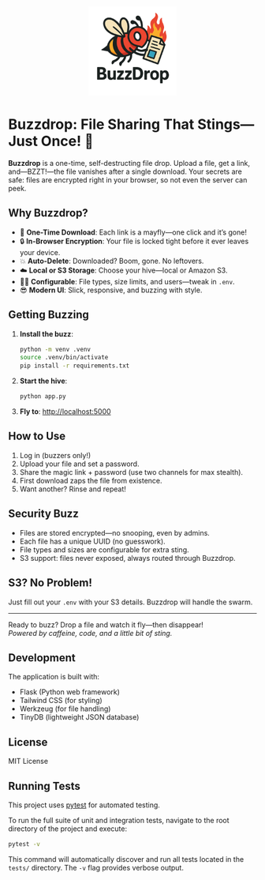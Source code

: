 <p align="center">
  <img src="static/logo.png" alt="Buzzdrop Logo" width="180" />
</p>

# Buzzdrop: File Sharing That Stings—Just Once! 🐝

**Buzzdrop** is a one-time, self-destructing file drop. Upload a file, get a link, and—BZZT!—the file vanishes after a single download. Your secrets are safe: files are encrypted right in your browser, so not even the server can peek.

## Why Buzzdrop?

- 🐝 **One-Time Download**: Each link is a mayfly—one click and it’s gone!
- 🔒 **In-Browser Encryption**: Your file is locked tight before it ever leaves your device.
- 💥 **Auto-Delete**: Downloaded? Boom, gone. No leftovers.
- ☁️ **Local or S3 Storage**: Choose your hive—local or Amazon S3.
- 👩‍💻 **Configurable**: File types, size limits, and users—tweak in `.env`.
- 😎 **Modern UI**: Slick, responsive, and buzzing with style.

## Getting Buzzing

1. **Install the buzz**:
   ```bash
   python -m venv .venv
   source .venv/bin/activate
   pip install -r requirements.txt
   ```
2. **Start the hive**:
   ```bash
   python app.py
   ```
3. **Fly to**: [http://localhost:5000](http://localhost:5000)

## How to Use

1. Log in (buzzers only!)
2. Upload your file and set a password.
3. Share the magic link + password (use two channels for max stealth).
4. First download zaps the file from existence.
5. Want another? Rinse and repeat!

## Security Buzz

- Files are stored encrypted—no snooping, even by admins.
- Each file has a unique UUID (no guesswork).
- File types and sizes are configurable for extra sting.
- S3 support: files never exposed, always routed through Buzzdrop.

## S3? No Problem!

Just fill out your `.env` with your S3 details. Buzzdrop will handle the swarm.

---

Ready to buzz? Drop a file and watch it fly—then disappear!  
_Powered by caffeine, code, and a little bit of sting._

## Development

The application is built with:
- Flask (Python web framework)
- Tailwind CSS (for styling)
- Werkzeug (for file handling)
- TinyDB (lightweight JSON database)

## License

MIT License

## Running Tests

This project uses [pytest](https://docs.pytest.org/) for automated testing.

To run the full suite of unit and integration tests, navigate to the root directory of the project and execute:

```bash
pytest -v
```

This command will automatically discover and run all tests located in the `tests/` directory. The `-v` flag provides verbose output.
